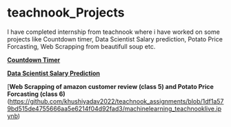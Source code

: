 # teachnook_Projects
I have completed internship from teachnook where i have worked on some projects like Countdown timer, Data Scientist Salary prediction, Potato Price Forcasting, Web Scrapping from beautifull soup etc.

[**Countdown Timer**](https://github.com/khushiyadav2022/teachnook_assignments/blob/1df1a579bd515de4755666aa5e6214f04d92fad3/1.Minor_project.py)

[**Data Scientist Salary Prediction**](https://github.com/khushiyadav2022/teachnook_assignments/blob/1df1a579bd515de4755666aa5e6214f04d92fad3/DS_Salaryprediction.ipynb)

[**Web Scrapping of amazon customer review (class 5) and Potato Price Forcasting (class 6)**(https://github.com/khushiyadav2022/teachnook_assignments/blob/1df1a579bd515de4755666aa5e6214f04d92fad3/machinelearning_teachnooklive.ipynb)



